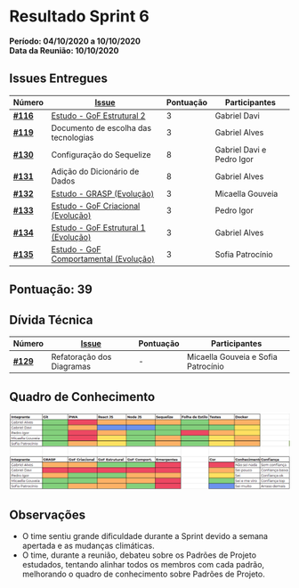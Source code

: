 # Resultado Sprint 6

**Período: 04/10/2020 a 10/10/2020**<br>
**Data da Reunião: 10/10/2020**

## Issues Entregues

| Número | [Issue](Modeling/objeto?id=Issue) | Pontuação | Participantes |
|--------|-----------------------------------|-----------|---------------|
| [**#116**](https://github.com/UnBArqDsw/2020.1_G12_Stock/issues/116) | [Estudo - GoF Estrutural 2](Project/Estudos/estrutural2.md) | 3 | Gabriel Davi |
| [**#119**](https://github.com/UnBArqDsw/2020.1_G12_Stock/issues/119) | Documento de escolha das tecnologias | 3 | Gabriel Alves | 
| [**#130**](https://github.com/UnBArqDsw/2020.1_G12_Stock/issues/130) | Configuração do Sequelize | 8 | Gabriel Davi e Pedro Igor |
| [**#131**](https://github.com/UnBArqDsw/2020.1_G12_Stock/issues/131) | Adição do Dicionário de Dados | 8 | Gabriel Alves |
| [**#132**](https://github.com/UnBArqDsw/2020.1_G12_Stock/issues/132) | [Estudo - GRASP (Evolução)](Project/Estudos/GRASP.md) | 3 | Micaella Gouveia |
| [**#133**](https://github.com/UnBArqDsw/2020.1_G12_Stock/issues/133) | [Estudo - GoF Criacional  (Evolução)](Project/Estudos/criacional.md) | 3 | Pedro Igor |
| [**#134**](https://github.com/UnBArqDsw/2020.1_G12_Stock/issues/134) | [Estudo - GoF Estrutural 1 (Evolução)](Project/Estudos/estrutural1.md) | 3 | Gabriel Alves |
| [**#135**](https://github.com/UnBArqDsw/2020.1_G12_Stock/issues/135) | [Estudo - GoF Comportamental (Evolução)](Project/Estudos/comportamental.md) | 3 | Sofia Patrocínio |

## Pontuação: 39

## Dívida Técnica
| Número | [Issue](Modeling/objeto?id=Issue) | Pontuação | Participantes |
|--------|-----------------------------------|-----------|---------------|
| [**#129**](https://github.com/UnBArqDsw/2020.1_G12_Stock/issues/129) | Refatoração dos Diagramas | - | Micaella Gouveia e Sofia Patrocínio |

## Quadro de Conhecimento
![quadro 6](../../assets/img/Sprints/metricas/quadroS6.png)

## Observações
* O time sentiu grande dificuldade durante a Sprint devido a semana apertada e as mudanças climáticas.
* O time, durante a reunião, debateu sobre os Padrões de Projeto estudados, tentando alinhar todos os membros com cada padrão, melhorando o quadro de conhecimento sobre Padrões de Projeto.
